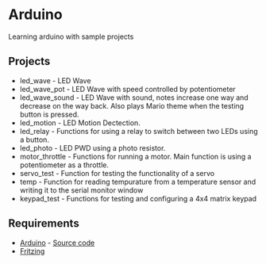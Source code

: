 # Arduino
Learning arduino with sample projects

## Projects
- led_wave - LED Wave
- led_wave_pot - LED Wave with speed controlled by potentiometer
- led_wave_sound - LED Wave with sound, notes increase one way and decrease on the way back. Also plays Mario theme when the testing button is pressed.
- led_motion - LED Motion Dectection.
- led_relay - Functions for using a relay to switch between two LEDs using a button.
- led_photo - LED PWD using a photo resistor.
- motor_throttle - Functions for running a motor. Main function is using a potentiometer as a throttle.
- servo_test - Function for testing the functionality of a servo
- temp - Function for reading tempurature from a temperature sensor and writing it to the serial monitor window
- keypad_test - Functions for testing and configuring a 4x4 matrix keypad

## Requirements
- [Arduino](https://www.arduino.cc/en/main/software) - [Source code](https://github.com/arduino/Arduino)
- [Fritzing](http://fritzing.org/download/)